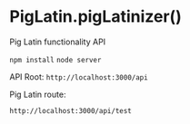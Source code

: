 # PigLatin.pigLatinizer()

Pig Latin functionality API

`npm install`
`node server`

API Root:
`http://localhost:3000/api`

Pig Latin route:

`http://localhost:3000/api/test`
